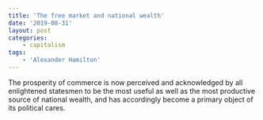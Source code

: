 ```yaml
---
title: 'The free market and national wealth'
date: '2019-08-31'
layout: post
categories:
    - capitalism
tags:
    - 'Alexander Hamilton'
---
```


The prosperity of commerce is now perceived and acknowledged by all enlightened statesmen to be the most useful as well as the most productive source of national wealth, and has accordingly become a primary object of its political cares.